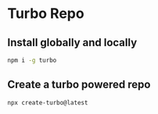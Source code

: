 # Turbo Repo

## Install globally and locally
```sh
npm i -g turbo
```

## Create a turbo powered repo
```sh
npx create-turbo@latest
```

